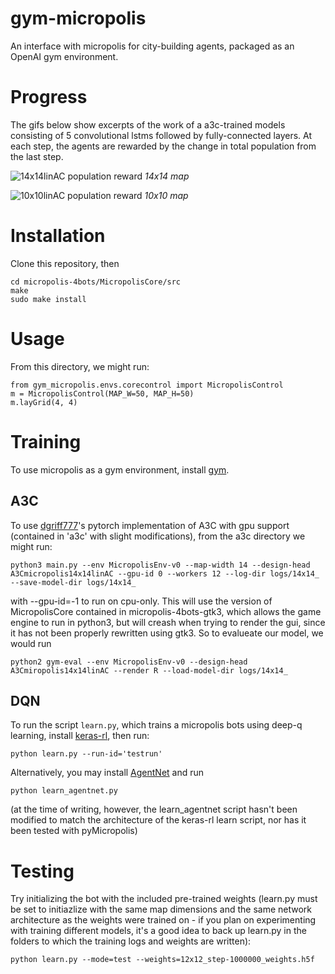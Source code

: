 # gym-micropolis
An interface with micropolis for city-building agents, packaged as an OpenAI gym environment.

# Progress

The gifs below show excerpts of the work of a a3c-trained models consisting of 5 convolutional lstms followed by fully-connected layers. At each step, the agents are rewarded by the change in total population from the last step.

![14x14linAC population reward](https://github.com/smearle/gym-micropolis/blob/master/a3c/demo/14x14linAC.gif)
*14x14 map*

![10x10linAC population reward](https://github.com/smearle/gym-micropolis/blob/master/a3c/demo/10x10linAC.gif)
*10x10 map*

# Installation

Clone this repository, then 
```
cd micropolis-4bots/MicropolisCore/src
make
sudo make install
```

# Usage

From this directory, we might run:
```
from gym_micropolis.envs.corecontrol import MicropolisControl
m = MicropolisControl(MAP_W=50, MAP_H=50)
m.layGrid(4, 4)
```
# Training

To use micropolis as a gym environment, install [gym](https://github.com/openai/gym).

## A3C

To use [dgriff777](https://github.com/dgriff777/rl_a3c_pytorch)'s pytorch implementation of A3C with gpu support (contained in 'a3c' with slight modifications), from the a3c directory we might run:
```
python3 main.py --env MicropolisEnv-v0 --map-width 14 --design-head A3Cmicropolis14x14linAC --gpu-id 0 --workers 12 --log-dir logs/14x14_ --save-model-dir logs/14x14_
```
with --gpu-id=-1 to run on cpu-only. This will use the version of MicropolisCore contained in micropolis-4bots-gtk3, which allows the game engine to run in python3, but will creash when trying to render the gui, since it has not been properly rewritten using gtk3. So to evalueate our model, we would run
```
python2 gym-eval --env MicropolisEnv-v0 --design-head A3Cmiropolis14x14linAC --render R --load-model-dir logs/14x14_
```
## DQN

To run the script `learn.py`, which trains a micropolis bots using deep-q learning, install [keras-rl](https://github.com/keras-rl/keras-rl), then run:
```
python learn.py --run-id='testrun'
```
Alternatively, you may install [AgentNet](https://github.com/yandexdataschool/AgentNet) and run
```
python learn_agentnet.py
```
(at the time of writing, however, the learn_agentnet script hasn't been modified to match the architecture of the keras-rl learn script, nor has it been tested with pyMicropolis)

# Testing

Try initializing the bot with the included pre-trained weights (learn.py must be set to initiazlize with the same map dimensions and the same network architecture as the weights were trained on - if you plan on experimenting with training different models, it's a good idea to back up learn.py in the folders to which the training logs and weights are written):
```
python learn.py --mode=test --weights=12x12_step-1000000_weights.h5f
```
